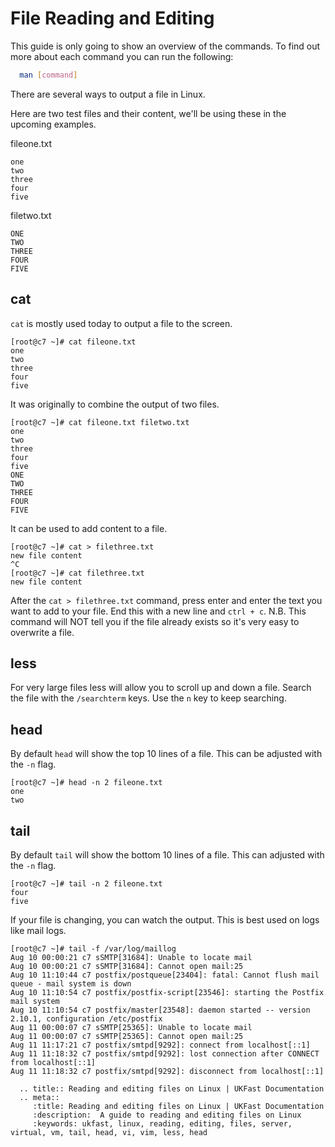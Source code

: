 # File Reading and Editing

This guide is only going to show an overview of the commands. To find out more about each command you can run the following:

```bash
  man [command]
```

There are several ways to output a file in Linux.

Here are two test files and their content, we'll be using these in the upcoming examples.

fileone.txt
```console
one
two
three
four
five
```

filetwo.txt
```console
ONE
TWO
THREE
FOUR
FIVE
```

## cat
`cat` is mostly used today to output a file to the screen.
```console
[root@c7 ~]# cat fileone.txt
one
two
three
four
five
```
It was originally to combine the output of two files.
```console
[root@c7 ~]# cat fileone.txt filetwo.txt
one
two
three
four
five
ONE
TWO
THREE
FOUR
FIVE
```
It can be used to add content to a file.
```console
[root@c7 ~]# cat > filethree.txt
new file content
^C
[root@c7 ~]# cat filethree.txt
new file content
```
After the `cat > filethree.txt` command, press enter and enter the text you want to add to your file. End this with a new line and `ctrl + c`.
N.B. This command will NOT tell you if the file already exists so it's very easy to overwrite a file.

## less
For very large files less will allow you to scroll up and down a file. Search the file with the `/searchterm` keys. Use the `n` key to keep searching.

## head
By default `head` will show the top 10 lines of a file. This can be adjusted with the `-n` flag.
```console
[root@c7 ~]# head -n 2 fileone.txt
one
two
```

## tail
By default `tail` will show the bottom 10 lines of a file. This can adjusted with the `-n` flag.
```console
[root@c7 ~]# tail -n 2 fileone.txt
four
five
```
If your file is changing, you can watch the output. This is best used on logs like mail logs.
```console
[root@c7 ~]# tail -f /var/log/maillog
Aug 10 00:00:21 c7 sSMTP[31684]: Unable to locate mail
Aug 10 00:00:21 c7 sSMTP[31684]: Cannot open mail:25
Aug 10 11:10:44 c7 postfix/postqueue[23404]: fatal: Cannot flush mail queue - mail system is down
Aug 10 11:10:54 c7 postfix/postfix-script[23546]: starting the Postfix mail system
Aug 10 11:10:54 c7 postfix/master[23548]: daemon started -- version 2.10.1, configuration /etc/postfix
Aug 11 00:00:07 c7 sSMTP[25365]: Unable to locate mail
Aug 11 00:00:07 c7 sSMTP[25365]: Cannot open mail:25
Aug 11 11:17:21 c7 postfix/smtpd[9292]: connect from localhost[::1]
Aug 11 11:18:32 c7 postfix/smtpd[9292]: lost connection after CONNECT from localhost[::1]
Aug 11 11:18:32 c7 postfix/smtpd[9292]: disconnect from localhost[::1]
```

```eval_rst
  .. title:: Reading and editing files on Linux | UKFast Documentation
  .. meta::
     :title: Reading and editing files on Linux | UKFast Documentation
     :description:  A guide to reading and editing files on Linux
     :keywords: ukfast, linux, reading, editing, files, server, virtual, vm, tail, head, vi, vim, less, head
